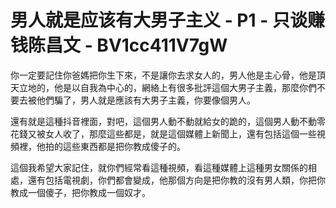 # 男人就是应该有大男子主义 - P1 - 只谈赚钱陈昌文 - BV1cc411V7gW

你一定要記住你爸媽把你生下來，不是讓你去求女人的，男人他是主心骨，他是頂天立地的，他是以自我為中心的，網絡上有很多批評這個大男子主義，那麼你們不要去被他們騙了，男人就是應該有大男子主義，你要像個男人。

還有就是這種抖音裡面，對吧，這個男人動不動就給女的跪的，這個男人動不動零花錢又被女人收了，那麼這些都是，就是這個媒體上新聞上，還有包括這個一些視頻裡，他拍的這些東西都是把你教成傻子的。

這個我希望大家記住，就你們經常看這種視頻，看這種媒體上這種男女關係的相處，還有包括電視劇，你們都會變成，他那個方向是把你教的沒有男人類，你把你教成一個傻子，把你教成一個奴才。

